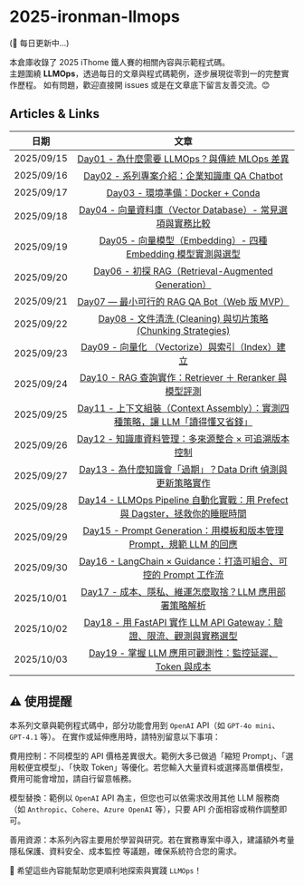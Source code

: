 # 2025-ironman-llmops

(🚧 每日更新中...)

本倉庫收錄了 2025 iThome 鐵人賽的相關內容與示範程式碼。  
主題圍繞 **LLMOps**，透過每日的文章與程式碼範例，逐步展現從零到一的完整實作歷程。
如有問題，歡迎直接開 issues 或是在文章底下留言友善交流。😊

## Articles & Links

| 日期       |                                                              文章                                                              |
| ---------- | :----------------------------------------------------------------------------------------------------------------------------: |
| 2025/09/15 |                 [Day01 - 為什麼需要 LLMOps？與傳統 MLOps 差異](https://ithelp.ithome.com.tw/articles/10380053)                 |
| 2025/09/16 |                 [Day02 - 系列專案介紹：企業知識庫 QA Chatbot](https://ithelp.ithome.com.tw/articles/10380054)                  |
| 2025/09/17 |                       [Day03 - 環境準備：Docker + Conda](https://ithelp.ithome.com.tw/articles/10381623)                       |
| 2025/09/18 |          [Day04 - 向量資料庫（Vector Database）- 常見選項與實務比較](https://ithelp.ithome.com.tw/articles/10382486)           |
| 2025/09/19 |         [Day05 - 向量模型（Embedding）- 四種 Embedding 模型實測與選型](https://ithelp.ithome.com.tw/articles/10383158)         |
| 2025/09/20 |              [Day06 - 初探 RAG（Retrieval-Augmented Generation）](https://ithelp.ithome.com.tw/articles/10384021)              |
| 2025/09/21 |                 [Day07 — 最小可行的 RAG QA Bot（Web 版 MVP）](https://ithelp.ithome.com.tw/articles/10384741)                  |
| 2025/09/22 |         [Day08 - 文件清洗 (Cleaning) 與切片策略 (Chunking Strategies)](https://ithelp.ithome.com.tw/articles/10385277)         |
| 2025/09/23 |               [Day09 - 向量化 （Vectorize）與索引（Index）建立](https://ithelp.ithome.com.tw/articles/10386191)                |
| 2025/09/24 |            [Day10 - RAG 查詢實作：Retriever ＋ Reranker 與模型評測](https://ithelp.ithome.com.tw/articles/10386952)            |
| 2025/09/25 | [Day11 - 上下文組裝（Context Assembly）：實測四種策略，讓 LLM「讀得懂又省錢」](https://ithelp.ithome.com.tw/articles/10387588) |
| 2025/09/26 |             [Day12 - 知識庫資料管理：多來源整合 × 可追溯版本控制](https://ithelp.ithome.com.tw/articles/10388360)              |
| 2025/09/27 |         [Day13 - 為什麼知識會「過期」？Data Drift 偵測與更新策略實作](https://ithelp.ithome.com.tw/articles/10388907)          |
| 2025/09/28 | [Day14 - LLMOps Pipeline 自動化實戰：用 Prefect 與 Dagster，拯救你的睡眠時間](https://ithelp.ithome.com.tw/articles/10389635)  |
| 2025/09/29 |     [Day15 - Prompt Generation：用模板和版本管理 Prompt，規範 LLM 的回應](https://ithelp.ithome.com.tw/articles/10390630)      |
| 2025/09/30 |        [Day16 - LangChain × Guidance：打造可組合、可控的 Prompt 工作流](https://ithelp.ithome.com.tw/articles/10391276)        |
| 2025/10/01 |            [Day17 - 成本、隱私、維運怎麼取捨？LLM 應用部署策略解析](https://ithelp.ithome.com.tw/articles/10391897)            |
| 2025/10/02 |     [Day18 - 用 FastAPI 實作 LLM API Gateway：驗證、限流、觀測與實務選型](https://ithelp.ithome.com.tw/articles/10392318)      |
| 2025/10/03 |            [Day19 - 掌握 LLM 應用可觀測性：監控延遲、Token 與成本](https://ithelp.ithome.com.tw/articles/10392798)             |

## ⚠️ 使用提醒

本系列文章與範例程式碼中，部分功能會用到 `OpenAI` API（如 `GPT-4o mini`、`GPT-4.1` 等）。
在實作或延伸應用時，請特別留意以下事項：

費用控制：不同模型的 API 價格差異很大。範例大多已做過「縮短 Prompt」、「選用較便宜模型」、「快取 Token」等優化。若您輸入大量資料或選擇高單價模型，費用可能會增加，請自行留意帳務。

模型替換：範例以 `OpenAI` API 為主，但您也可以依需求改用其他 LLM 服務商（如 `Anthropic`、`Cohere`、`Azure OpenAI` 等），只要 API 介面相容或稍作調整即可。

善用資源：本系列內容主要用於學習與研究。若在實務專案中導入，建議額外考量 隱私保護、資料安全、成本監控 等議題，確保系統符合您的需求。

🙏 希望這些內容能幫助您更順利地探索與實踐 `LLMOps`！
